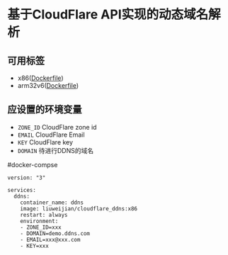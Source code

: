 # 基于CloudFlare API实现的动态域名解析

## 可用标签
- x86([Dockerfile](https://github.com/ImVoid/cloudflare_ddns/blob/master/x86/Dockerfile))
- arm32v6([Dockerfile](https://github.com/ImVoid/cloudflare_ddns/blob/master/x86/Dockerfile))

## 应设置的环境变量
- `ZONE_ID` CloudFlare zone id
- `EMAIL` CloudFlare Email
- `KEY` CloudFlare key
- `DOMAIN` 待进行DDNS的域名

#docker-compse
```
version: "3"

services:
  ddns:
    container_name: ddns
    image: liuweijian/cloudflare_ddns:x86
    restart: always
    environment:
    - ZONE_ID=xxx
    - DOMAIN=demo.ddns.com
    - EMAIL=xxx@xxx.com
    - KEY=xxx
```